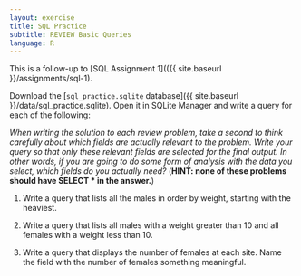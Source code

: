 ```yaml
---
layout: exercise
title: SQL Practice
subtitle: REVIEW Basic Queries
language: R
---
```


This is a follow-up to [SQL Assignment 1](({{ site.baseurl }}/assignments/sql-1).

Download the [`sql_practice.sqlite` database]({{ site.baseurl }}/data/sql_practice.sqlite). Open it in SQLite Manager and write a query for each of the following:

*When writing the solution to each review problem, take a second to think carefully about which fields are actually relevant to the problem. Write your query so that only these relevant fields are selected for the final output. In other words, if you are going to do some form of analysis with the data you select, which fields do you actually need?* (**HINT: none of these problems should have SELECT \* in the answer.**)

1. Write a query that lists all the males in order by weight, starting with the heaviest.

2. Write a query that lists all males with a weight greater than 10 and all females with a weight less than 10.

3. Write a query that displays the number of females at each site. Name the field with the number of females something meaningful.
